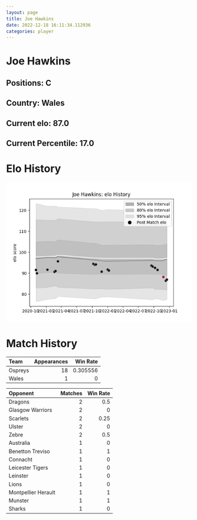 ```yaml
---  
layout: page  
title: Joe Hawkins  
date: 2022-12-18 16:11:34.112936  
categories: player  
---
```

# Joe Hawkins

## Positions: C

## Country: Wales

## Current elo: 87.0

## Current Percentile: 17.0

# Elo History


![elo history](history_JoeHawkins.png)
# Match History


| Team    |   Appearances |   Win Rate |
|:--------|--------------:|-----------:|
| Ospreys |            18 |   0.305556 |
| Wales   |             1 |   0        |

| Opponent            |   Matches |   Win Rate |
|:--------------------|----------:|-----------:|
| Dragons             |         2 |       0.5  |
| Glasgow Warriors    |         2 |       0    |
| Scarlets            |         2 |       0.25 |
| Ulster              |         2 |       0    |
| Zebre               |         2 |       0.5  |
| Australia           |         1 |       0    |
| Benetton Treviso    |         1 |       1    |
| Connacht            |         1 |       0    |
| Leicester Tigers    |         1 |       0    |
| Leinster            |         1 |       0    |
| Lions               |         1 |       0    |
| Montpellier Herault |         1 |       1    |
| Munster             |         1 |       1    |
| Sharks              |         1 |       0    |